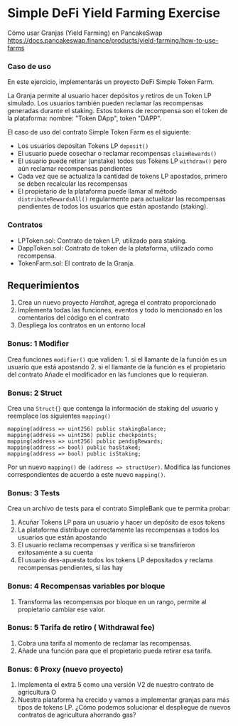 # Simple DeFi Yield Farming Exercise

Cómo usar Granjas (Yield Farming) en PancakeSwap
https://docs.pancakeswap.finance/products/yield-farming/how-to-use-farms

### Caso de uso

En este ejercicio, implementarás un proyecto DeFi Simple Token Farm.

La Granja permite al usuario hacer depósitos y retiros de un Token LP simulado.
Los usuarios también pueden reclamar las recompensas generadas durante el staking. Estos tokens de recompensa son el token de la plataforma: nombre: "Token DApp", token "DAPP".

El caso de uso del contrato Simple Token Farm es el siguiente:

- Los usuarios depositan Tokens LP `deposit()`
- El usuario puede cosechar o reclamar recompensas `claimRewards()`
- El usuario puede retirar (unstake) todos sus Tokens LP `withdraw()` pero aún reclamar recompensas pendientes
- Cada vez que se actualiza la cantidad de tokens LP apostados, primero se deben recalcular las recompensas
- El propietario de la plataforma puede llamar al método `distributeRewardsAll()` regularmente para actualizar las recompensas pendientes de todos los usuarios que están apostando (staking).

### Contratos

- LPToken.sol: Contrato de token LP, utilizado para staking.
- DappToken.sol: Contrato de token de la plataforma, utilizado como recompensa.
- TokenFarm.sol: El contrato de la Granja.

## Requerimientos

1. Crea un nuevo proyecto _Hardhat_, agrega el contrato proporcionado
2. Implementa todas las funciones, eventos y todo lo mencionado en los comentarios del código en el contrato
3. Despliega los contratos en un entorno local

### Bonus: 1 Modifier

Crea funciones `modifier()` que validen: 1. si el llamante de la función es un usuario que está apostando 2. si el llamante de la función es el propietario del contrato
Añade el modificador en las funciones que lo requieran.

### Bonus: 2 Struct

Crea una `Struct{}` que contenga la información de staking del usuario y reemplace los siguientes `mapping()`

```
mapping(address => uint256) public stakingBalance;
mapping(address => uint256) public checkpoints;
mapping(address => uint256) public pendigRewards;
mapping(address => bool) public hasStaked;
mapping(address => bool) public isStaking;
```

Por un nuevo `mapping()` de `(address => structUser)`.
Modifica las funciones correspondientes de acuerdo a este nuevo `mapping()`.

### Bonus: 3 Tests

Crea un archivo de tests para el contrato SimpleBank que te permita probar:

1. Acuñar Tokens LP para un usuario y hacer un depósito de esos tokens
2. La plataforma distribuye correctamente las recompensas a todos los usuarios que están apostando
3. El usuario reclama recompensas y verifica si se transfirieron exitosamente a su cuenta
4. El usuario des-apuesta todos los tokens LP depositados y reclama recompensas pendientes, si las hay

### Bonus: 4 Recompensas variables por bloque

1. Transforma las recompensas por bloque en un rango, permite al propietario cambiar ese valor.

### Bonus: 5 Tarifa de retiro ( Withdrawal fee)

1. Cobra una tarifa al momento de reclamar las recompensas.
2. Añade una función para que el propietario pueda retirar esa tarifa.

### Bonus: 6 Proxy (nuevo proyecto)

1. Implementa el extra 5 como una versión V2 de nuestro contrato de agricultura
   O
2. Nuestra plataforma ha crecido y vamos a implementar granjas para más tipos de tokens LP. ¿Cómo podemos solucionar el despliegue de nuevos contratos de agricultura ahorrando gas?
